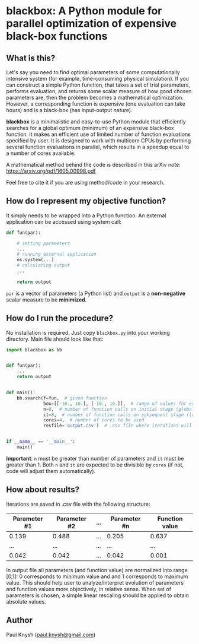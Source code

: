 # blackbox: A Python module for parallel optimization of expensive black-box functions

## What is this?

Let's say you need to find optimal parameters of some computationally intensive system (for example, time-consuming physical simulation). If you can construct a simple Python function, that takes a set of trial parameters, performs evaluation, and returns some scalar measure of how good chosen parameters are, then the problem becomes a mathematical optimization. However, a corresponding function is expensive (one evaluation can take hours) and is a black-box (has input-output nature).

**blackbox** is a minimalistic and easy-to-use Python module that efficiently searches for a global optimum (minimum) of an expensive black-box function. It makes an efficient use of limited number of function evaluations specified by user. It is designed to work with multicore CPUs by performing several function evaluations in parallel, which results in a speedup equal to a number of cores available.

A mathematical method behind the code is described in this arXiv note: https://arxiv.org/pdf/1605.00998.pdf

Feel free to cite it if you are using method/code in your research.

## How do I represent my objective function?

It simply needs to be wrapped into a Python function. An external application can be accessed using system call:
```python
def fun(par):

    # setting parameters
    ...
    # running external application
    os.system(...)
    # calculating output
    ...
    
    return output
```
`par` is a vector of parameters (a Python list) and `output` is a **non-negative** scalar measure to be **minimized**.

## How do I run the procedure?

No installation is required. Just copy `blackbox.py` into your working directory. Main file should look like that:
```python
import blackbox as bb


def fun(par):
    ...
    return output


def main():
    bb.search(f=fun,  # given function
              box=[[-10., 10.], [-10., 10.]],  # range of values for each parameter (2D case)
              n=8,  # number of function calls on initial stage (global search)
              it=8,  # number of function calls on subsequent stage (local search)
              cores=4,  # number of cores to be used
              resfile='output.csv')  # .csv file where iterations will be saved


if __name__ == '__main__':
    main()
```
**Important**: `n` must be greater than number of parameters and `it` must be greater than 1. Both `n` and `it` are expected to be divisible by `cores` (if not, code will adjust them automatically).

## How about results?

Iterations are saved in .csv file with the following structure:

Parameter #1 | Parameter #2 | ... | Parameter #n | Function value
--- | --- | --- | --- | ---
0.139 | 0.488 | ... | 0.205 | 0.637
... | ... | ... | ... | ...
0.042 | 0.042 | ... | 0.042 | 0.001

In output file all parameters (and function value) are normalized into range [0,1]: 0 corresponds to minimum value and and 1 corresponds to maximum value. This should help user to analyze/interpret evolution of parameters and function values more objectively, in relative sense. When set of parameters is chosen, a simple linear rescaling should be applied to obtain absolute values.

## Author

Paul Knysh (paul.knysh@gmail.com)
